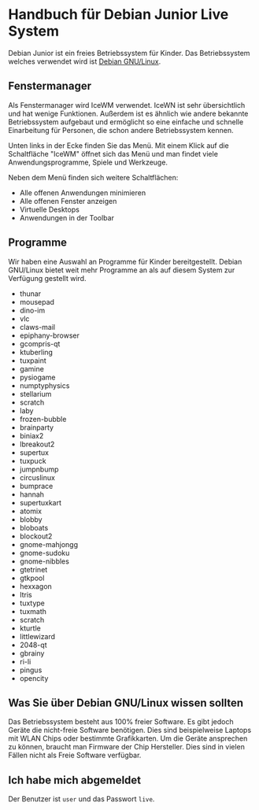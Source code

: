 # Handbuch für Debian Junior Live System

Debian Junior ist ein freies Betriebssystem für Kinder. Das
Betriebssystem welches verwendet wird ist [Debian
GNU/Linux](https://www.debian.org).

## Fenstermanager
Als Fenstermanager wird IceWM verwendet. IceWN ist sehr
übersichtlich und hat wenige Funktionen. Außerdem ist es ähnlich
wie andere bekannte Betriebssystem aufgebaut und ermöglicht so
eine einfache und schnelle Einarbeitung für Personen, die schon
andere Betriebssystem kennen.

Unten links in der Ecke finden Sie das Menü. Mit einem Klick auf
die Schaltfläche "IceWM" öffnet sich das Menü und man findet
viele Anwendungsprogramme, Spiele und Werkzeuge.

Neben dem Menü finden sich weitere Schaltflächen:

 * Alle offenen Anwendungen minimieren
 * Alle offenen Fenster anzeigen
 * Virtuelle Desktops
 * Anwendungen in der Toolbar

## Programme

Wir haben eine Auswahl an Programme für Kinder bereitgestellt.
Debian GNU/Linux bietet weit mehr Programme an als auf diesem
System zur Verfügung gestellt wird.

 * thunar
 * mousepad
 * dino-im
 * vlc
 * claws-mail
 * epiphany-browser
 * gcompris-qt
 * ktuberling
 * tuxpaint
 * gamine
 * pysiogame
 * numptyphysics
 * stellarium
 * scratch
 * laby
 * frozen-bubble
 * brainparty
 * biniax2
 * lbreakout2
 * supertux
 * tuxpuck
 * jumpnbump
 * circuslinux
 * bumprace
 * hannah
 * supertuxkart
 * atomix
 * blobby
 * bloboats
 * blockout2
 * gnome-mahjongg
 * gnome-sudoku
 * gnome-nibbles
 * gtetrinet
 * gtkpool
 * hexxagon
 * ltris
 * tuxtype
 * tuxmath
 * scratch
 * kturtle
 * littlewizard
 * 2048-qt
 * gbrainy
 * ri-li
 * pingus
 * opencity

## Was Sie über Debian GNU/Linux wissen sollten

Das Betriebssystem besteht aus 100% freier Software. Es gibt
jedoch Geräte die nicht-freie Software benötigen. Dies sind
beispielweise Laptops mit WLAN Chips oder bestimmte Grafikkarten.
Um die Geräte ansprechen zu können, braucht man Firmware der Chip
Hersteller. Dies sind in vielen Fällen nicht als Freie Software
verfügbar.  

## Ich habe mich abgemeldet

Der Benutzer ist `user` und das Passwort `live`.
